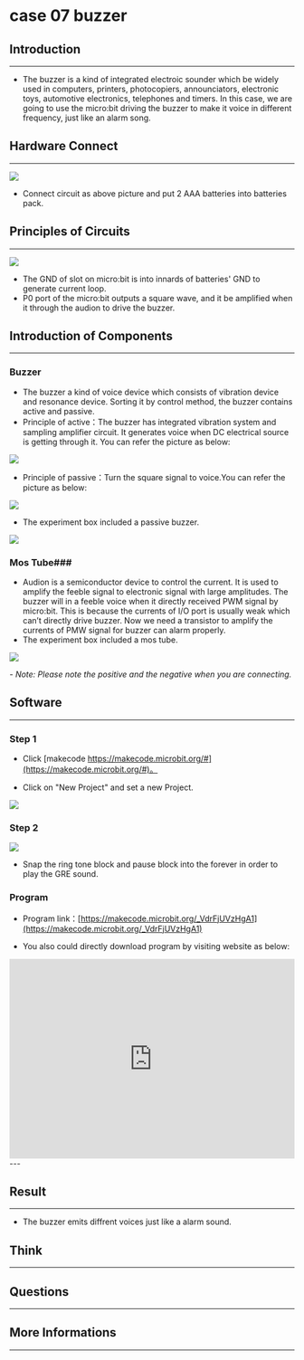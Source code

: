# case 07 buzzer 

## Introduction ##
---
- The buzzer is a kind of integrated electroic sounder which be widely used in computers, printers, photocopiers, announciators, electronic toys, automotive electronics, telephones and timers. In this case, we are going to use the micro:bit driving the buzzer to make it voice in different frequency, just like an alarm song.

## Hardware Connect ##
---
![](./images/4EceRG6.png)

- Connect circuit as above picture and put 2 AAA batteries into batteries pack.

## Principles of Circuits ##
---
![](./images/kl4b2QE.png)

- The GND of slot on micro:bit is into innards of batteries' GND to generate current loop.
- P0 port of the micro:bit outputs a square wave, and it be amplified when it through the audion to drive the buzzer.

## Introduction of Components ##
---
### Buzzer ###
- The buzzer a kind of voice device which consists of vibration device and resonance device. Sorting it by control method, the buzzer contains active and passive.
- Principle of active：The buzzer has integrated vibration system and sampling amplifier circuit. It generates voice when DC electrical source is getting through it. You can refer the picture as below:

![](./images/spNnKiB.jpg)

- Principle of passive：Turn the square signal to voice.You can refer the picture as below:

![](./images/kNHyjjl.jpg)

- The experiment box included a passive buzzer.

![](./images/xyNlKjk.jpg)

### Mos Tube###

- Audion is a semiconductor device to control the current. It is used to amplify the feeble signal to electronic signal with large amplitudes. The buzzer will in a feeble voice when it directly received PWM signal by micro:bit. This is because the currents of I/O port is usually weak which can’t directly drive buzzer. Now we need a transistor to amplify the currents of PMW signal for buzzer can alarm properly.
- The experiment box included a mos tube.

![](./images/NnmYwRp.jpg)

*- Note: Please note the positive and the negative when you are connecting.*

## Software
---
### Step 1

- Click [makecode https://makecode.microbit.org/#](https://makecode.microbit.org/#)。

- Click on "New Project" and set a new Project.

![](./images/t34k5Zb.png)

### Step 2

![](./images/vyb4j8a.png)

- Snap the ring tone block and pause block into the forever in order to play the GRE sound.

### Program

- Program link：[https://makecode.microbit.org/_VdrFjUVzHgA1](https://makecode.microbit.org/_VdrFjUVzHgA1)

- You also could directly download program by visiting website as below:

<div style="position:relative;height:0;padding-bottom:70%;overflow:hidden;"><iframe style="position:absolute;top:0;left:0;width:100%;height:100%;" src="https://makecode.microbit.org/#pub:_VdrFjUVzHgA1" frameborder="0" sandbox="allow-popups allow-forms allow-scripts allow-same-origin"></iframe></div>  
---


## Result
---
- The buzzer emits diffrent voices just like a alarm sound. 

## Think
---


## Questions
---


## More Informations 
---

